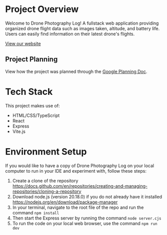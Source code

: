 # Project Overview

Welcome to Drone Photography Log! A fullstack web application providing organized drone flight data such as images taken, altitude, and battery life. Users can easily find information on their latest drone's flights. 

[View our website]()

## Project Planning

View how the project was planned through the [Google Planning Doc](https://docs.google.com/document/d/1z8WfwRlrczTnvaDykFaJUrmUjvzvVBWktauOba8u2zc/edit?usp=sharing).

# Tech Stack

This project makes use of:

- HTML/CSS/TypeScript
- React
- Express
- Vite.js

# Environment Setup

If you would like to have a copy of Drone Photography Log on your local computer to run in your IDE and experiment with, follow these steps:

1. Create a clone of the repository https://docs.github.com/en/repositories/creating-and-managing-repositories/cloning-a-repository
2. Download node.js (version 20.18.0) if you do not already have it installed https://nodejs.org/en/download/package-manager
3. In your terminal, navigate to the root file of the repo and run the command `npm install`
4. Then start the Express server by running the command `node server.cjs`
5. To run the code on your local web browser, use the command `npm run dev`
